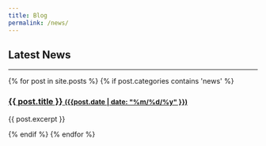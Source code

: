 ```yaml
---
title: Blog
permalink: /news/
---
```


## **Latest News**
<hr>

<div class="content list">
  {% for post in site.posts %}
    {% if post.categories contains 'news' %}
    <div class="list-item">
      <h3 class="list-post-title">
        <a href="{{ site.baseurl }}{{ post.url }}">{{ post.title }} <small>({{post.date | date: "%m/%d/%y" }})</small></a> 
      </h3>
      <p>{{ post.excerpt }}</p>
    </div>
    {% endif %}
  {% endfor %}
</div>
